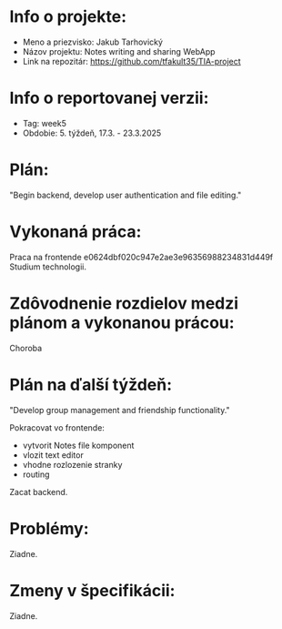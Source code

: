 # Info o projekte:
- Meno a priezvisko: Jakub Tarhovický
- Názov projektu: Notes writing and sharing WebApp
- Link na repozitár: https://github.com/tfakult35/TIA-project

# Info o reportovanej verzii:  
- Tag: week5                        
- Obdobie: 5. týždeň, 17.3. - 23.3.2025 

# Plán:
"Begin backend, develop user authentication and file editing."

# Vykonaná práca:
Praca na frontende e0624dbf020c947e2ae3e96356988234831d449f
Studium technologii.

# Zdôvodnenie rozdielov medzi plánom a vykonanou prácou:
Choroba

# Plán na ďalší týždeň:
"Develop group management and friendship functionality."

Pokracovat vo frontende:
- vytvorit Notes file komponent
- vlozit text editor
- vhodne rozlozenie stranky
- routing

Zacat backend.

# Problémy:
Ziadne.

# Zmeny v špecifikácii:
Ziadne.
 

